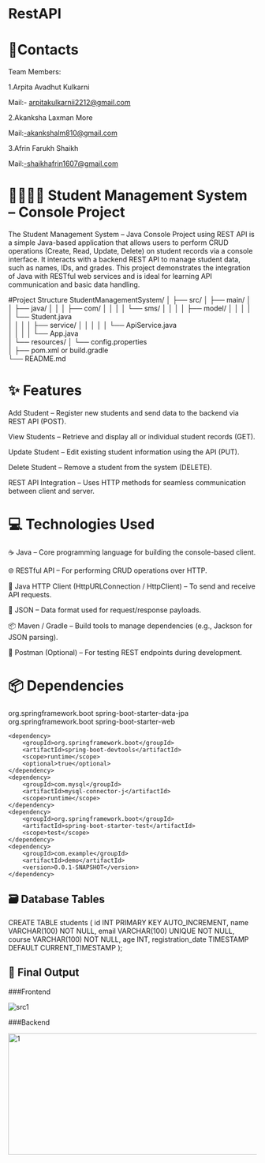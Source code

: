 # RestAPI
# 📱Contacts

Team Members:

1.Arpita Avadhut Kulkarni 

Mail:- arpitakulkarnii2212@gmail.com

2.Akanksha Laxman More

Mail:-akankshalm810@gmail.com

3.Afrin Farukh Shaikh

Mail:-shaikhafrin1607@gmail.com

# 👨‍🏫👩‍🏫 Student Management System –  Console Project
The Student Management System – Java Console Project using REST API is a simple Java-based application that allows users to perform CRUD operations (Create, Read, Update, Delete) on student records via a console interface. It interacts with a backend REST API to manage student data, such as names, IDs, and grades. This project demonstrates the integration of Java with RESTful web services and is ideal for learning API communication and basic data handling.

#Project Structure
StudentManagementSystem/
│
├── src/
│   ├── main/
│   │   ├── java/
│   │   │   ├── com/
│   │   │   │   └── sms/
│   │   │   │       ├── model/
│   │   │   │       │   └── Student.java          
│   │   │   │       ├── service/
│   │   │   │       │   └── ApiService.java       
│   │   │   │       └── App.java                 
│   └── resources/
│       └── config.properties                     
│
├── pom.xml or build.gradle                       
└── README.md                                     

# ✨ Features

 Add Student – Register new students and send data to the backend via REST API (POST).

 View Students – Retrieve and display all or individual student records (GET).

 Update Student – Edit existing student information using the API (PUT).

 Delete Student – Remove a student from the system (DELETE).

 REST API Integration – Uses HTTP methods for seamless communication between client and server.

 # 💻 Technologies Used

 ☕ Java – Core programming language for building the console-based client.

🌐 RESTful API – For performing CRUD operations over HTTP.

🔗 Java HTTP Client (HttpURLConnection / HttpClient) – To send and receive API requests.

🧱 JSON – Data format used for request/response payloads.

📦 Maven / Gradle – Build tools to manage dependencies (e.g., Jackson for JSON parsing).

🧪 Postman (Optional) – For testing REST endpoints during development.

# 📦 Dependencies

<dependencies>
    <dependency>
        <groupId>org.springframework.boot</groupId>
        <artifactId>spring-boot-starter-data-jpa</artifactId>
    </dependency>
    <dependency>
        <groupId>org.springframework.boot</groupId>
        <artifactId>spring-boot-starter-web</artifactId>
    </dependency>

    <dependency>
        <groupId>org.springframework.boot</groupId>
        <artifactId>spring-boot-devtools</artifactId>
        <scope>runtime</scope>
        <optional>true</optional>
    </dependency>
    <dependency>
        <groupId>com.mysql</groupId>
        <artifactId>mysql-connector-j</artifactId>
        <scope>runtime</scope>
    </dependency>
    <dependency>
        <groupId>org.springframework.boot</groupId>
        <artifactId>spring-boot-starter-test</artifactId>
        <scope>test</scope>
    </dependency>
    <dependency>
        <groupId>com.example</groupId>
        <artifactId>demo</artifactId>
        <version>0.0.1-SNAPSHOT</version>
    </dependency>
</dependencies>
<dependency> 
</dependency>

## 🗃️ Database Tables
CREATE TABLE students (
    id INT PRIMARY KEY AUTO_INCREMENT,
    name VARCHAR(100) NOT NULL,
    email VARCHAR(100) UNIQUE NOT NULL,
    course VARCHAR(100) NOT NULL,
    age INT,
    registration_date TIMESTAMP DEFAULT CURRENT_TIMESTAMP
);

## 📸 Final Output
###Frontend 

![src1](https://github.com/user-attachments/assets/370b9c98-5929-49ba-a27c-0e9db8dd523c)

###Backend 

<img width="917" height="246" alt="1" src="https://github.com/user-attachments/assets/ba479f42-04aa-470c-9368-a17610651ea3" />
